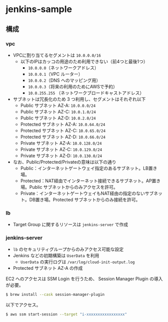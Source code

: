 # jenkins-sample

## 構成

### vpc

- VPCに割り当てるセグメントは `10.0.0.0/16`
  - 以下のIPはカッコの用途のため利用できない（前4つと最後1つ）
    - `10.0.0.0`（ネットワークアドレス）
    - `10.0.0.1`（VPC ルーター）
    - `10.0.0.2`（DNS へのマッピング用）
    - `10.0.0.3`（将来の利用のためにAWSで予約）
    - `10.0.255.255` （ネットワークブロードキャストアドレス）
- サブネットは冗長化のため 3 つ利用し、セグメントはそれぞれ以下
  - Public サブネット AZ-A: `10.0.0.0/24`
  - Public サブネット AZ-C: `10.0.1.0/24`
  - Public サブネット AZ-D: `10.0.2.0/24`
  - Protected サブネット AZ-A: `10.0.64.0/24`
  - Protected サブネット AZ-C: `10.0.65.0/24`
  - Protected サブネット AZ-D: `10.0.66.0/24`
  - Private サブネット AZ-A: `10.0.128.0/24`
  - Private サブネット AZ-C: `10.0.129.0/24`
  - Private サブネット AZ-D: `10.0.130.0/24`
- なお、Public/Protected/Privateの意味は以下の通り
  - Public：インターネットゲートウェイ指定のあるサブネット。LB置き場。
  - Protected：NAT経由でインターネット接続できるサブネット。AP置き場。Public サブネットからのみアクセスを許可。
  - Private：インターネットゲートウェイもNAT経由の指定のないサブネット。DB置き場。Protected サブネットからのみ接続を許可。

### lb

- Target Group に関するリソースは `jenkins-server` で作成

### jenkins-server

- `lb` のセキュリティグループからのみアクセス可能な設定
- Jenkins などの初期構築は `UserData` を利用
  - `UserData` の実行ログは `/var/log/cloud-init-output.log`
- Protected サブネット AZ-A の作成

EC2 へのアクセスは SSM Login を行うため、 Session Manager Plugin の導入が必要。

```bash
$ brew install --cask session-manager-plugin
```

以下でアクセス。

```bash
$ aws ssm start-session --target "i-xxxxxxxxxxxxxxxxx"
```
